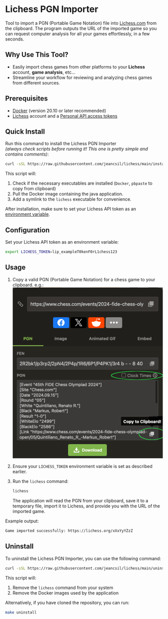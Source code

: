 # Lichess PGN Importer

Tool to import a PGN (Portable Game Notation) file into [Lichess.com](https://lichess.org/) from the clipboard.
The program outputs the URL of the imported game so you can request computer analysis for all your games effortlessly, in a few seconds.

## Why Use This Tool?

- Easily import chess games from other platforms to your **Lichess** account, **game analysis**, etc...
- Streamline your workflow for reviewing and analyzing chess games from different sources.

## Prerequisites

- [Docker](https://www.docker.com/get-started) (version 20.10 or later recommended)
- [Lichess](https://lichess.org) account and a [Personal API access tokens](https://lichess.org/account/oauth/token)

## Quick Install


Run this command to install the Lichess PGN Importer  
_(always check scripts before running it! This one is pretty simple and contains comments)_:

```bash
curl -sSL https://raw.githubusercontent.com/jeancsil/lichess/main/install.sh | bash
```

This script will:

1. Check if the necessary executables are installed (`Docker`, `pbpaste` to copy from clipboard)
2. Pull the Docker image containing the java application.
3. Add a symlink to the `lichess` executable for convenience.

After installation, make sure to set your Lichess API token as an [environment variable](#configuration).

## Configuration

Set your Lichess API token as an environment variable:

```bash
export LICHESS_TOKEN=lip_exampleT0kenF0rL1chess123
```

## Usage

1. Copy a valid PGN (Portable Game Notation) for a chess game to your clipboard.
e.g.:
![alt text](docs/PGN-chesscom.png)

2. Ensure your `LICHESS_TOKEN` environment variable is set as described earlier.

3. Run the `lichess` command:

   ```bash
   lichess
   ```

   The application will read the PGN from your clipboard, save it to a temporary file, import it to Lichess, and provide you with the URL of the imported game.

Example output:

```bash
Game imported successfully: https://lichess.org/xXxYyYZzZ
```

## Uninstall

To uninstall the Lichess PGN Importer, you can use the following command:

```bash
curl -sSL https://raw.githubusercontent.com/jeancsil/lichess/main/uninstall.sh | bash
```

This script will:

1. Remove the `lichess` command from your system
2. Remove the Docker images used by the application

Alternatively, if you have cloned the repository, you can run:

```bash
make uninstall
```

